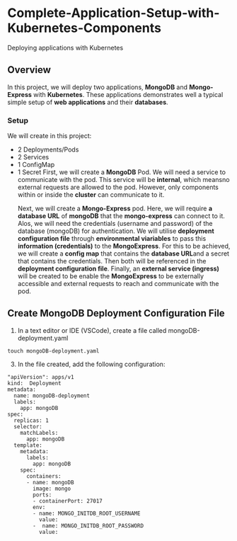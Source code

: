 # Complete-Application-Setup-with-Kubernetes-Components
Deploying applications with Kubernetes 
## Overview
In this project, we will deploy two applications, **MongoDB** and **Mongo-Express** with **Kubernetes**. These applications demonstrates well a typical simple setup of **web applications** and their **databases**. 
### Setup
We will create in this project:
- 2 Deployments/Pods
- 2 Services
- 1 ConfigMap
- 1 Secret
First, we will create a **MongoDB** Pod. We will need a service to communicate with the pod. This service will be **internal**, which meansno external requests are allowed to the pod. However, only components within or inside the **cluster** can communicate to it. <p>
Next, we will create a **Mongo-Express** pod. Here, we will require **a database URL** of **mongoDB** that the **mongo-express** can connect to it. Alos, we will need the credentials (username and password) of the database (mongoDB) for authentication. We will utilise **deployment configuration file** through **environmental viariables** to pass this **information (credentials)** to the **MongoExpress**. For this to be achieved, we will create a **config map** that contains the **database URL**and a secret that contains the credentials. Then both will be referenced in the **deployment configuration file**. Finally, an **external service (ingress)** will be created to be enable the **MongoExpress** to be externally accessible and external requests to reach and communicate with the pod.
## Create MongoDB Deployment Configuration File
1. In a text editor or IDE (VSCode), create a file called mongoDB-deployment.yaml
```
touch mongoDB-deployment.yaml
``` 
3. In the file created, add the following configuration:
```
"apiVersion": apps/v1
kind:  Deployment
metadata:
  name: mongoDB-deployment
  labels:
    app: mongoDB
spec:
  replicas: 1
  selector:
    matchLabels:
      app: mongoDB
  template:
    metadata:
      labels:
        app: mongoDB
    spec:
      containers:
      - name: mongoDB
        image: mongo
        ports:
        - containerPort: 27017
        env:
        - name: MONGO_INITDB_ROOT_USERNAME
          value:
        -  name: MONGO_INITDB_ROOT_PASSWORD
          value:
```
